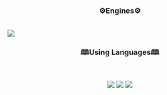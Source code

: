<h3 align="center"><b> ⚙️Engines⚙️ </b></h3>
</br>
	<img src="https://img.shields.io/badge/unity-FFFFFF?style=for-the-badge&logo=Unity&logoColor=000000">
</div>
<h3 align="center"><b> 🕮Using Languages🕮 </b></h3>
</br>
<p align="center">
<img src="https://img.shields.io/badge/c++-00599C?style=for-the-badge&logo=cplusplus&logoColor=white">
<img src="https://img.shields.io/badge/-C%23-000000?logo=Csharp&style=flat">
<img src="https://img.shields.io/badge/c-D358F7?style=for-the-badge&logo=C&logoColor=white">
	

</p>
